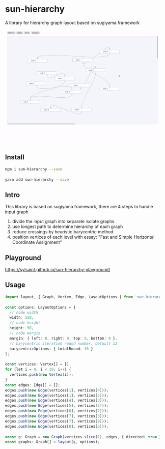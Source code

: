 # sun-hierarchy

A library for hierarchy graph layout based on sugiyama framework

![demo](assets/demo.gif)

## Install

```bash
npm i sun-hierarchy --save

yarn add sun-hierarchy --save
```

## Intro

This library is based on sugiyama framework, there are 4 steps to handle input graph

1. divide the input graph into separate isolate graphs
2. use longest path to determine hierarchy of each graph
3. reduce crossings by heuristic barycentric method
4. position vertices of each level with essay: "Fast and Simple Horizontal Coordinate Assignment"


## Playground

https://sylsaint.github.io/sun-hierarchy-playground/

## Usage

```typescript
import layout, { Graph, Vertex, Edge, LayoutOptions } from 'sun-hierarchy';

const options: LayoutOptions = {
  // node width
  width: 150,
  // node height
  height: 50,
  // node margin
  margin: { left: 0, right: 0, top: 0, bottom: 0 },
  // barycentric iteration round number, default 12  
  barycentricOptions: { totalRound: 10 }
};

const vertices: Vertex[] = [];
for (let i = 0; i < 10; i++) {
  vertices.push(new Vertex(i));
}
const edges: Edge[] = [];
edges.push(new Edge(vertices[1], vertices[4]));
edges.push(new Edge(vertices[1], vertices[5]));
edges.push(new Edge(vertices[4], vertices[3]));
edges.push(new Edge(vertices[5], vertices[2]));
edges.push(new Edge(vertices[6], vertices[2]));
edges.push(new Edge(vertices[7], vertices[3]));
edges.push(new Edge(vertices[7], vertices[9]));
edges.push(new Edge(vertices[8], vertices[5]));

const g: Graph = new Graph(vertices.slice(1), edges, { directed: true });
const graphs: Graph[] = layout(g, options);

```
